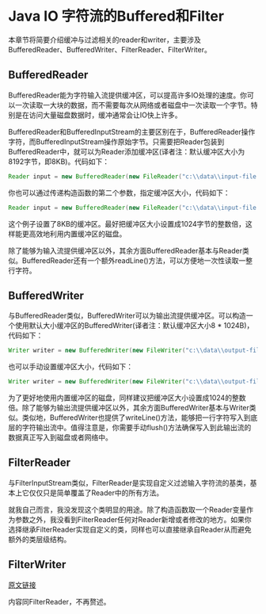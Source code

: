 # Java IO 字符流的Buffered和Filter

本章节将简要介绍缓冲与过滤相关的reader和writer，主要涉及BufferedReader、BufferedWriter、FilterReader、FilterWriter。

## BufferedReader

BufferedReader能为字符输入流提供缓冲区，可以提高许多IO处理的速度。你可以一次读取一大块的数据，而不需要每次从网络或者磁盘中一次读取一个字节。特别是在访问大量磁盘数据时，缓冲通常会让IO快上许多。

BufferedReader和BufferedInputStream的主要区别在于，BufferedReader操作字符，而BufferedInputStream操作原始字节。只需要把Reader包装到BufferedReader中，就可以为Reader添加缓冲区(译者注：默认缓冲区大小为8192字节，即8KB)。代码如下：

```java
Reader input = new BufferedReader(new FileReader("c:\\data\\input-file.txt"));
```



你也可以通过传递构造函数的第二个参数，指定缓冲区大小，代码如下：

```java
Reader input = new BufferedReader(new FileReader("c:\\data\\input-file.txt"), 8 * 1024);
```

这个例子设置了8KB的缓冲区。最好把缓冲区大小设置成1024字节的整数倍，这样能更高效地利用内置缓冲区的磁盘。

除了能够为输入流提供缓冲区以外，其余方面BufferedReader基本与Reader类似。BufferedReader还有一个额外readLine()方法，可以方便地一次性读取一整行字符。

## BufferedWriter

与BufferedReader类似，BufferedWriter可以为输出流提供缓冲区。可以构造一个使用默认大小缓冲区的BufferedWriter(译者注：默认缓冲区大小8 * 1024B)，代码如下：

```java
Writer writer = new BufferedWriter(new FileWriter("c:\\data\\output-file.txt"));

```

也可以手动设置缓冲区大小，代码如下：

```java
Writer writer = new BufferedWriter(new FileWriter("c:\\data\\output-file.txt"), 8 * 1024);

```

为了更好地使用内置缓冲区的磁盘，同样建议把缓冲区大小设置成1024的整数倍。除了能够为输出流提供缓冲区以外，其余方面BufferedWriter基本与Writer类似。类似地，BufferedWriter也提供了writeLine()方法，能够把一行字符写入到底层的字符输出流中。值得注意是，你需要手动flush()方法确保写入到此输出流的数据真正写入到磁盘或者网络中。

## FilterReader

与FilterInputStream类似，FilterReader是实现自定义过滤输入字符流的基类，基本上它仅仅只是简单覆盖了Reader中的所有方法。

就我自己而言，我没发现这个类明显的用途。除了构造函数取一个Reader变量作为参数之外，我没看到FilterReader任何对Reader新增或者修改的地方。如果你选择继承FilterReader实现自定义的类，同样也可以直接继承自Reader从而避免额外的类层级结构。

## FilterWriter

[原文链接](http://tutorials.jenkov.com/java-io/filterwriter.html)

内容同FilterReader，不再赘述。